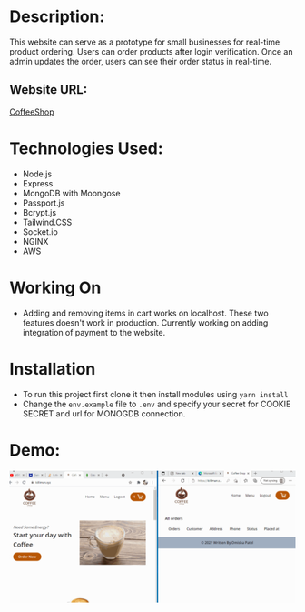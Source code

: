 # Description:

This website can serve as a prototype for small businesses for real-time product ordering. Users can order products after login verification. Once an admin updates the order, users can see their order status in real-time.

## Website URL:

[CoffeeShop](https://killiman.xyz)

# Technologies Used:
* Node.js
* Express
* MongoDB with Moongose
* Passport.js
* Bcrypt.js
* Tailwind.CSS
* Socket.io
* NGINX
* AWS

# Working On

* Adding and removing items in cart works on localhost. These two features doesn't work in production. Currently working on adding integration of payment to the website.

# Installation
* To run this project first clone it then install modules using `yarn install`
* Change the `env.example` file to `.env` and specify your secret for COOKIE SECRET and url for MONOGDB connection.
# Demo:
![Order Demonstration](coffee.gif)



